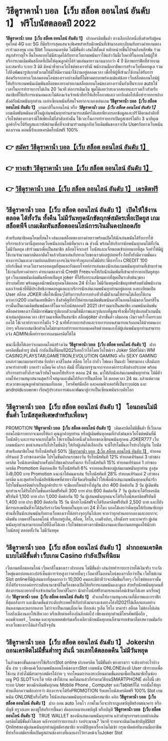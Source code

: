 # วิธีดูราคาน้ำ บอล【เว็บ สล็อต ออนไลน์ อันดับ 1】  ฟรีโบนัสตลอดปี 2022

**วิธีดูราคาน้ำ บอล【เว็บ สล็อต ออนไลน์ อันดับ 1】** ฝากเครดิตขั้นต่ำ  ทางเลือกอีกหนึ่งสิ่งสำหรับผู้คนยุคใหม่ 4G และ 5G ที่มีบริการสุดแสนจะพิเศษสำหรับนักพนันที่เข้ามาลงทะเบียนกับทางค่ายเกมของเราร่วมลงทุน เกม Slot  โอนถอนเครดิต ไม่มีขั้นต่ำ เล่นได้ตั้งแต่ หลักหน่วยขึ้นไปจนถึงหลักพัน ร่วมสนุกสำราญใจ ลื่นไหลแบบไม่มีสะดุดได้กับทางเว็บเกมพนันเราได้แล้ววันนี้เว็บคาสิโนออนไลน์ผู้ให้บริการเกมเดิมพันสล็อตที่เปิดให้คุณลูกค้าได้ร่วมเล่นมายาวนานมากกว่า 4 ปี มีภาพกราฟิกที่สวยงามและสมจริง ระบบ 3 มิติ
มิหนำซ้ำทางเว็บไซต์ของเรายังมี พนักงานมืออาชีพการสร้างเว็บที่คอยดูเล  รวมไปถึงพัฒนารูปแบบตัวเกมให้มีให้มีความน่าใช้งานอยู่ตลอดเวลา เพื่อให้ผู้ที่เข้ามาใช้งานได้รับการต้อนรับจากทางเว็บเกมออนไลน์ของเราอย่างเต็มที่ไม่ขาดตกบกพร่องแม้แต่น้อย เว็บสล็อตออนไลน์ผู้ให้บริการเกมพนันเดิมพันสล็อตของทางค่ายเกมสล็อตออนไลน์ของทางเรานั้นยังเป็นระบบ autoใช้เวลาในการทำรายการไม่เกิน 20 วินาที ต่อการเติมเงิน พูดได้เลยว่าสะดวกสบายและรวดเร็วสำหรับสมาชิกที่ใช้บริการแน่นอนและไม่ต้องแจ้งเจ้าหน้าที่ทำให้เสียโอกาสและเวลาอีกต่อไปเมื่อทำรายการฝากตังค์กับนักพนันทุกท่าน
เหล่าเซียนพนันที่สนใจอยากจะลองเล่นเกม **วิธีดูราคาน้ำ บอล【เว็บ สล็อต ออนไลน์ อันดับ 1】** เกมคาสิโนออนไลน์ หรือ ***วิธีดูราคาน้ำ บอล【เว็บ สล็อต ออนไลน์ อันดับ 1】*** เกมเดิมพันพนันคาสิโนผู้เล่นพนันทุกท่านสามารถสมัครได้เลยเพียงกรอกข้อมูลและปรัวัติตามลำดับที่เว็บไซต์ของทางเรามีให้เพียงไม่กี่ลำดับเท่านั้น ใช้เวลาในการทำรายการเปิดยูสเซอร์ไม่ถึง 3 นาทีคุณลูกค้าก็จะได้รับยูสและรหัสผ่านเพื่อที่จะเข้ามาร่วมสนุกกับเว็บเดิมพันของเราเปิด Userกับทางเว็บพนันของเราณ ตอนนี้รับเลยเครดิตโบนัสฟรี 100%

## 👉 [สมัคร วิธีดูราคาน้ำ บอล【เว็บ สล็อต ออนไลน์ อันดับ 1】](https://archa888.com/)
## 👉 [ทางเข้า วิธีดูราคาน้ำ บอล【เว็บ สล็อต ออนไลน์ อันดับ 1】](https://archa888.com/)
## 👉 [วิธีดูราคาน้ำ บอล【เว็บ สล็อต ออนไลน์ อันดับ 1】 เครดิตฟรี](https://archa888.com/)

## วิธีดูราคาน้ำ บอล【เว็บ สล็อต ออนไลน์ อันดับ 1】 เปิดให้ใช้งานตลอด ได้ทั้งวัน ทั้งคืน ไม่มีวันหยุดนักขัตฤกษ์สมัครเพื่อเปิดยูส เกมสล็อตพีจี เกมเดิมพันสล็อตออนไลน์การเงินมั่นคงปลอดภัย

สำหรับสมาชิกคนไหนที่สนใจ เล่นเกมสล็อตของทางค่ายเราพร้อมเปิดให้นักเล่นพนันได้รับการให้บริการแล้วเวลานี้สุดยอดเว็บพนันออนไลน์ที่มาแรง ณ ช่วงนี้ พร้อมให้บริการนักพนันทุกคนได้ทั้งวัน ไม่มีวันหยุด เข้าร่วมมาเพื่อเป็นสมาชิก สล็อตโจ๊กเกอร์ โบนัสและแจ็กพอตเข้าบ่อยมากที่สุด จึงทำให้มีผู้ใช้งานจำนวนมากติดอกติดใจแล้วกับมาเล่นกับทางเว็บของเราต่ออยู่บ่อยครั้ง อีกทั้งยังมีความมั่นคงทางการเงินและความปลอดภัยทางการเงินจ่ายจริงทุกบาทไม่มีประวัติการโกง CREDIT 100 เปอร์เซ็นต์ ทางเว็บเราครอบคลุมที่สุดและยังตอบโจทย์การเล่นของนักเล่นเกมพนันทุกท่านที่เข้ามาร่วมใช้งานกับทางค่ายเรา
ค่ายเกมของเรามี Credit Freeแจกให้กับนักเดิมพันที่เข้ามาทำรายกเปิดยูสทุกยูส เว็บเกมพนันเดิมพันสล็อตเปิดยูส joker ที่ได้รับกระแสนิยมมากที่สุดเป็นระดับต้นๆของประเทศไทย พร้อมดูแลนักพนันทุกคนได้ตลอด 24 ชั่วโมง ไม่มีวันหยุดนักขัตฤกษ์พร้อมยังมีพนักงานและเจ้าหน้าที่ที่มีประสิทธิภาพคอยดูแลและบริการนักเล่นเกมพนันทุกท่านอยู่ตลอด ลงทะเบียนเปิด User สล็อต JOKER เพื่อให้เพื่อนๆได้รับการบริการอย่างทั่วถึงมีตัวเกมให้ท่านได้เลือกใช้งานมากกว่า200 เกมกันเลยทีเดียว
สิ่งสำคัญที่ทำให้ค่ายเกมเดิมพันพนันคาสิโนออนไลน์ของเว็บคาสิโนเรานั้นเป็นเกมเดิมพันพนันคาสิโนแจกโบนัสตลอดปี 2021 เข้าร่วมมาเป็นสมาชิก  เกมพนันเดิมพันสล็อตค่ายของเราได้มีการพัฒนารูปแบบตัวเกมให้มีภาพและรูปแบบที่ดูสมจริงเพื่อให้รูปแบบตัวเกมนั้นน่าเล่นอยู่ตลอดเวลา เข้าร่วมมาเพื่อเป็นสมาชิก สล็อตjoker ฝากขั้นต่ำ เติมถอน เงินรวดเร็วโดยระบบออโต้ ใช้เวลาทำรายการไม่ถึง 1-2 นาทีทั้งรายการฝากและรายการถอนสามารถแจ้งถอนได้ด้วยตนเองง่ายๆ หรือหากสมาชิกท่านใดไม่สามารถทำรายการถอนเคดริตด้วยตนเองได้ผู้เล่นพนันทุกท่านสามารถแจ้ง ADMINเพื่อทำรายการถอนเครดิตให้ได้

ขณะนี้เชื่อได้เลยว่าเกมออนไลน์สร้างเงิน **วิธีดูราคาน้ำ บอล【เว็บ สล็อต ออนไลน์ อันดับ 1】** ฝากเครดิตขั้นต่ำทรู มันนี่ กำลังเป็นที่นิยมปี2021เลยก็ว่าได้โดยเว็บไซต์เรา Joker Slotได้นำ  WM CASINO,PLAYSTAR,GAMETRON,EVOLUTION GAMING หรือ SEXY GAMING แหล่งรวมเกมบาคาร่าสด ยิงปลา คาสิโนสด สล็อต ไฮโล กำถั่ว ไพ่แคง ปั่นแปะ ไพ่สามกอง เสือมังกร บาคาร่าสายฟ้า บาคาร่า แบ็คแจ๊ค เก้าเก ดัมมี่ ที่ได้มาตรฐานจากจากองค์กรระดับต่างประเทศ พร้อมบริการอย่างทั่วถึงรวดเร็วทันใจคอยให้บริการ ตลอด 24 ชม. มาให้กับนักเล่นเกมพนันทุกท่าน ได้มีตัวเกมให้ความสนุกสนานสุดเร้าใจสนุกและมันไปกับการปั่นสล็อต ได้ ตลอดเวลา 24 ชม. แล้วแต่ความสะดวกของคุณลูกค้าผ่านบนแท็บเลต , โทรศัพท์มือถือ และคอมพิวเตอร์ที่เป็นระบบios และ androidแบบพกพา เรียนรู้ประสบการณ์และพัฒนาสู่การเป็นเซียนพนันระบดับโลก

## วิธีดูราคาน้ำ บอล【เว็บ สล็อต ออนไลน์ อันดับ 1】 โอนถอนไม่มีขั้นต่ำ โบนัสสุดพิเศษสำหรับเพื่อนๆ

 PROMOTION  **วิธีดูราคาน้ำ บอล【เว็บ สล็อต ออนไลน์ อันดับ 1】** เติมเครดิตไม่มีขั้นต่ำ ที่เว็บเกมออนไลน์เราอยากจะมอบให้แก่  คุณลูกค้าทุกท่าน หรือผู้เดิมพันทุกคนที่กำลังค้นหาเว็บไซต์พนันที่มี โบนัสดีๆ และการแจกแบบไม่กั๊ก ให้เราเป็นอีกหนึ่งตัวเลือกของเซียนพนันทุกคน JOKER777 เว็บเกมพนันเรา ขอนำเสนอกับโปรโมชั่นดีๆ ให้กับผู้เล่นได้เลือกกัน จะมีโปรโมชั่นอะไรบ้างไปดูกัน
โบนัสสำหรับสมาชิกใหม่ รับโบนัสทันที 50% [วิธีดูราคาน้ำ บอล【เว็บ สล็อต ออนไลน์ อันดับ 1】](https://archa888.com/) ทำยอดเทิร์นแค่ 3 เท่าของเครดิต
โปรโมชั่นฝากแรกของวัน รับโบนัสทันที 12% ทำยอดเทิร์นแค่ 3 เท่าของเครดิต
โบนัสเครดิตฝากครั้งต่อไปของฝากครั้งแรก รับโบนัสทันที 15% ทำยอดเทิร์นแค่ 1 เท่าของเครดิต
 Promotion คืนยอดเสีย รับโบนัสทันที 6% จากยอดเสียของผู้เล่นเกมพนันทุกท่าน สูงสุดถึง9,000 บาท
 Promotion แนะนำให้คนมาเล่น รับโบนัสทันที 28% ทำยอดเทิร์นแค่ 2 เท่าของเครดิต
และสุดท้ายโบนัสสิทธิพิเศษที่ค่ายเราได้จัดเตรียมขึ้นไว้ให้เพื่อนักเล่นเกมพนันทุกคนที่น่ารัก โปรโมชั่นเครดิตฝากเป็นลูกค้าประจำ จะมีแบบไหนบ้างไปดูกัน
ฝาก 400 ติดต่อกัน 3 วัน ผู้เดิมพันทุกท่านจะได้รับโปรโมชั่นเครดิตฟรีทันที 300 บาท
ฝาก 600 ติดต่อกัน 7 วัน ผู้เล่นจะได้รับเครดิตฟรีทันที 1,100 บาท
ฝาก 1,000 ติดต่อกัน 10 วัน ผู้เล่นพนันทุกคนจะได้รับโบนัสเครดิตฟรีทันที 1,400 บาท
ฝาก 800 ติดต่อกัน 15 วัน นักล่าโบนัสฟรีจะได้รับเครดิตฟรีทันที 2,500 บาท
และก็ยังมีการแทงพนันที่จะได้ลุ้นรับรางวัลแจ็กพอตในทุกเวลา 24 ชั่วโมง บอกได้เลยว่าคืนทุนให้กับสมาชิกทุกท่านที่เป็นนักเล่นพนันกับทางเว็บของเราได้อย่างจุกๆกันไปเลย หากว่าทุกท่านอยากลองและอยากจะเดิมพัน เกมคาสิโนออนไลน์ หรือเกมรูเล็ต, สล็อต, ไฮโล, เกมยิงปลา, เสือมังกร และบาคาร่า ผู้เล่นพนันทุกท่านสามารถกดไปที่ลิ้งค์ได้เลย เว็บไซต์ของทางเรามีพนักงานและทีมงานคอยดูแลให้นักล่าโบนัสอยู่ ตลอดทั้งวัน ไม่มีวันหยุด

## วิธีดูราคาน้ำ บอล【เว็บ สล็อต ออนไลน์ อันดับ 1】 ฝากถอนเครดิต แบบไม่มีขั้นต่ำ  เว็บเกม Casino กำลังเป็นที่นิยม

เว็บเกมสล็อตออนไลน์ เว็บคาสิโนของเรา ฝากถอน ไม่มีขั้นต่ำ เล่นง่ายทำรายการง่ายได้เงินจริง รางวัลใหญ่แตกบ่อยและเปอร์เซ็นต์การจ่ายสูงกว่าค่ายอื่นๆ เว็บคาสิโนออนไลน์ของเราถือว่าเป็น เว็บไซต์เกม Slot onlineที่มีผู้เล่นมากที่สุดมากกว่า 10,000 คนและมีถ้าทีว่าจะเพิ่มขึ้นเรื่อยๆ เว็บไซต์ของเรานั้นยังได้รับจากองค์กรระบดับนานาชาติในเรื่องของเปิดให้บริการเกมพนันและดูแล สำหรับนักพนันทุกคนที่ต้องการและอยากที่จะเข้าเล่นกับเว็บคาสิโนเรา นักล่าโบนัสฟรีสามารถแอดไลน์เข้ามาได้เลย
	มาเรียนรู้กับ **วิธีดูราคาน้ำ บอล【เว็บ สล็อต ออนไลน์ อันดับ 1】** ตัวเกมให้ความสนุกสนานที่มีภาพและกราฟิกที่สุดอลังการ และมีเกมชั้นนำระดับประเทศให้กับกำลังมาแรงแซงทางโค้งปี2021ได้เลือกแทงอย่างล้นหลามและหลากหลาย  ไม่ว่าจะเป็นเกมแบ็กแจ๊ค ป๊อกเด้ง รูเล็ต ไฮโล บาคาร่า สล็อต ไม่ต้องไปเล่นไกลถึงเมืองนอกให้เสียเวลา หรือเสียค่าเครื่องบินอีกต่อไป เพียงแค่ทุกท่านมีโทรศัพท์มือถือ , คอมพิวเตอร์ , ไอแพด และทุกแพลตฟอร์มเครื่องเดียวนักพนันทุกคนก็สามารถเข้ามาลิ้มรสความมันกับทางเว็บของเราได้แล้วในปัจจุบัน

## วิธีดูราคาน้ำ บอล【เว็บ สล็อต ออนไลน์ อันดับ 1】 Jokerฝากถอนเครดิตไม่มีขั้นต่ำทรู มันนี่ วอเลทได้ตลอดคืน ไม่มีวันหยุด

ในส่วนของขั้นตอนการใช้บริการSlot online ฝากเครดิต ไม่มีขั้นต่ำ ของทางเรา จะต้องทำอะไรบ้างนั้น ง่าย ๆ เพียงแค่เว็บเกมพนันออนไลน์ของเราSlot เกมพนัน ONLONEต้องมี User เข้าระบบเพื่อใช้งาน ถ้ายังไม่มีสามารถสมัครได้ง่าย ๆ จากโหมดการลงทะเบียนตามขั้นตอนเพื่อเป็นสมาชิกในช่อง เมนู  PG SLOTจึงจะได้ รหัส เข้าใช้งาน พอได้มาแล้วก็ทำตามวิธีบนSMARTPHONE ต่อไปนี้
เข้าระบบ User  ของนักเดิมพันทุกคน Mobile Phone , Computer และTabletก็ได้
จากนั้นให้ทุกท่านเลือกความต้องการว่า ต้องการจะได้รับPROMOTION รับเลยโบนัสเครดิตฟรี 100% Slot เกมพนัน ONLONEหรือไม่รับ
ให้นักเล่นเกมพนันทุกท่านสมัครสมาชิก คลิก **วิธีดูราคาน้ำ บอล【เว็บ สล็อต ออนไลน์ อันดับ 1】** ฝาก ถอน auto โอนไว ภาพในเว็บจะปรากฏเลขบัญชีพร้อมธนาคาร หรือบัญชี ทรูวอเลท ของผู้ให้บริการขึ้นมา
คัดลอกหมายเลขบัญชี หรือบัญชี **วิธีดูราคาน้ำ บอล【เว็บ สล็อต ออนไลน์ อันดับ 1】** TRUE WALLET ของนักเล่นเกมพนันทุกท่าน แล้วทำธุรกรรมระบบฝากเติมเครดิตไม่มีขั้นต่ำได้เลย
หลังจากทำรายการแล้ว รอประมาณ7 วินาที ระบบจะเติมเงินเข้าบัญชีSlot Onlineของผู้เล่นพนันทุกท่านผู้สมัครสมาชิก
หากมีปัญหาเรื่องเงินไม่เข้า กรุณาติดต่อทีมงานมืออาชีพ ที่ทำเรื่องสมัครเพื่อเปิดยูสผ่านช่องทางที่แนบเอาไว้ทางหน้าเว็บJoker Slot


